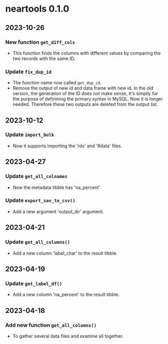 # neartools 0.1.0

## 2023-10-26

### New function `get_diff_cols`

* This function finds the columns with different values by comparing the two records with the same ID.


### Update `fix_dup_id`

* The function name now called `get_dup_id`.
* Remove the output of new id and data frame with new id. In the old version, the generation of the ID does not make sense, it's simpliy for the purpose of definining the primary syntax in MySQL. Now it is longer needed. Therefore these two outputs are deleted from the output list.

## 2023-10-12

### Update `import_bulk`

* Now it supports importing the 'rds' and 'Rdata' files.


## 2023-04-27

### Update `get_all_colnames`

* Now the metadata tibble has 'na_percent'.


### Update `export_sav_to_csv()`

* Add a new argument 'output_dir' argument.

## 2023-04-21

### Update `get_all_columns()`

* Add a new column 'label_char' to the result tibble.

## 2023-04-19

### Update `get_label_df()`

* Add a new column 'na_percent' to the result tibble.

## 2023-04-18

### Add new function `get_all_columns()`

* To gather several data files and examine all together.
